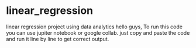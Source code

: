 # linear_regression
linear regression project using data analytics
hello guys, To run this code you can use jupiter notebook or google collab.
just copy and paste the code and run it line by line to get correct output.
